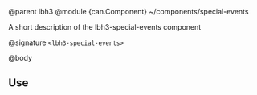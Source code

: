 @parent lbh3
@module {can.Component} ~/components/special-events <lbh3-special-events>

A short description of the lbh3-special-events component

@signature `<lbh3-special-events>`

@body

## Use

